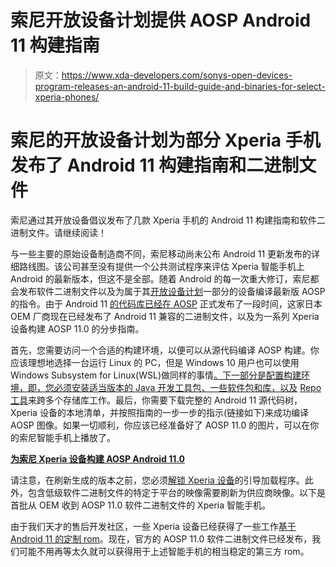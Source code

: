 # 索尼开放设备计划提供 AOSP Android 11 构建指南

> 原文：<https://www.xda-developers.com/sonys-open-devices-program-releases-an-android-11-build-guide-and-binaries-for-select-xperia-phones/>

# 索尼的开放设备计划为部分 Xperia 手机发布了 Android 11 构建指南和二进制文件

索尼通过其开放设备倡议发布了几款 Xperia 手机的 Android 11 构建指南和软件二进制文件。请继续阅读！

与一些主要的原始设备制造商不同，索尼移动尚未公布 Android 11 更新发布的详细路线图。该公司甚至没有提供一个公共测试程序来评估 Xperia 智能手机上 Android 的最新版本，但这不是全部。随着 Android 的每一次重大修订，索尼都会发布软件二进制文件以及为属于其[开放设备计划](https://www.xda-developers.com/tag/open-device-program/)一部分的设备编译最新版 AOSP 的指令。由于 Android 11 [的代码库已经在 AOSP](https://www.xda-developers.com/android-11-source-code-aosp/) 正式发布了一段时间，这家日本 OEM 厂商现在已经发布了 Android 11 兼容的二进制文件，以及为一系列 Xperia 设备构建 AOSP 11.0 的分步指南。

首先，您需要访问一个合适的构建环境，以便可以从源代码编译 AOSP 构建。你应该理想地选择一台运行 Linux 的 PC，但是 Windows 10 用户也可以使用 Windows Subsystem for Linux(WSL)做同样的事情[。下一部分是配置构建环境，即，您必须安装适当版本的 Java 开发工具包、一些软件包和库，以及](https://www.xda-developers.com/how-to-build-lineageos-on-windows-10-using-wsl-2/) [Repo 工具](https://source.android.com/source/developing.html)来跨多个存储库工作。最后，你需要下载完整的 Android 11 源代码树，Xperia 设备的本地清单，并按照指南的一步一步的指示(链接如下)来成功编译 AOSP 图像。如果一切顺利，你应该已经准备好了 AOSP 11.0 的图片，可以在你的索尼智能手机上播放了。

**[为索尼 Xperia 设备构建 AOSP Android 11.0](https://developer.sony.com/develop/open-devices/guides/aosp-build-instructions/build-aosp-android-android-11-0-0/)**

请注意，在刷新生成的版本之前，您必须[解锁 Xperia 设备](https://www.xda-developers.com/sonys-open-device-program-releases-an-updated-guide-for-unlocking-bootloader-of-the-xperia-devices/)的引导加载程序。此外，包含低级软件二进制文件的特定于平台的映像需要刷新为供应商映像。以下是首批从 OEM 收到 AOSP 11.0 软件二进制文件的 Xperia 智能手机。

由于我们天才的售后开发社区，一些 Xperia 设备已经获得了一些工作[基于 Android 11 的定制 rom](https://www.xda-developers.com/android-11-custom-rom-list/)。现在，官方的 AOSP 11.0 软件二进制文件已经发布，我们可能不用再等太久就可以获得用于上述智能手机的相当稳定的第三方 rom。